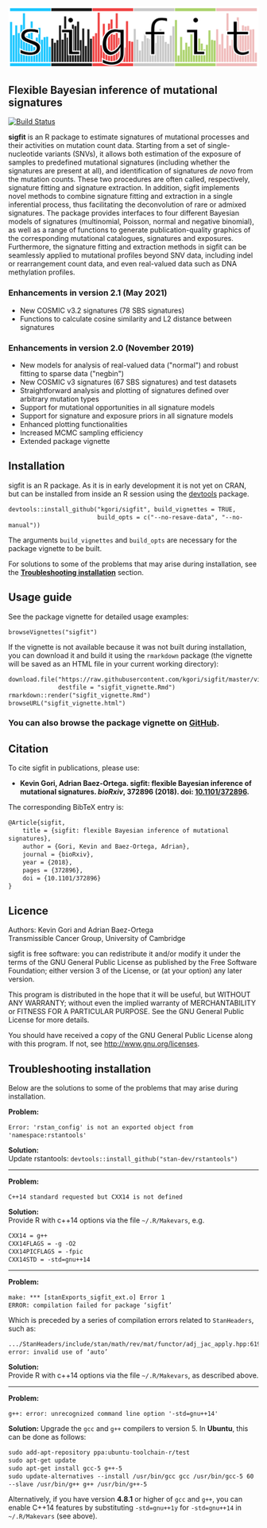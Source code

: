 <p align="center"><img src="logo.png" alt="sigfit" width="700"/></p>

## Flexible Bayesian inference of mutational signatures

[![Build Status](https://travis-ci.org/kgori/sigfit.svg?branch=master)](https://travis-ci.org/kgori/sigfit)


__sigfit__ is an R package to estimate signatures of mutational processes and their activities on mutation count data. Starting from a set of single-nucleotide variants (SNVs), it allows both estimation of the exposure of samples to predefined mutational signatures (including whether the signatures are present at all), and identification of signatures _de novo_ from the mutation counts. These two procedures are often called, respectively, signature fitting and signature extraction. In addition, sigfit implements novel methods to combine signature fitting and extraction in a single inferential process, thus facilitating the deconvolution of rare or admixed signatures. The package provides interfaces to four different Bayesian models of signatures (multinomial, Poisson, normal and negative binomial), as well as a range of functions to generate publication-quality graphics of the corresponding mutational catalogues, signatures and exposures. Furthermore, the signature fitting and extraction methods in sigfit can be seamlessly applied to mutational profiles beyond SNV data, including indel or rearrangement count data, and even real-valued data such as DNA methylation profiles.

### Enhancements in version 2.1 (May 2021)

* New COSMIC v3.2 signatures (78 SBS signatures)
* Functions to calculate cosine similarity and L2 distance between signatures

### Enhancements in version 2.0 (November 2019)

* New models for analysis of real-valued data ("normal") and robust fitting to sparse data ("negbin")
* New COSMIC v3 signatures (67 SBS signatures) and test datasets
* Straightforward analysis and plotting of signatures defined over arbitrary mutation types
* Support for mutational opportunities in all signature models
* Support for signature and exposure priors in all signature models
* Enhanced plotting functionalities
* Increased MCMC sampling efficiency
* Extended package vignette

## Installation

sigfit is an R package. As it is in early development it is not yet on CRAN, but can be installed from inside an R session using the [devtools](https://cran.r-project.org/web/packages/devtools/index.html) package.

    devtools::install_github("kgori/sigfit", build_vignettes = TRUE,
                             build_opts = c("--no-resave-data", "--no-manual"))
    
The arguments `build_vignettes` and `build_opts` are necessary for the package vignette to be built.

For solutions to some of the problems that may arise during installation, see the __[Troubleshooting installation](#troubleshooting-installation)__ section.


## Usage guide

See the package vignette for detailed usage examples:

    browseVignettes("sigfit")
    
If the vignette is not available because it was not built during installation, you can download it and build it using the `rmarkdown` package (the vignette will be saved as an HTML file in your current working directory):

    download.file("https://raw.githubusercontent.com/kgori/sigfit/master/vignettes/sigfit_vignette.Rmd",
                  destfile = "sigfit_vignette.Rmd")
    rmarkdown::render("sigfit_vignette.Rmd")
    browseURL("sigfit_vignette.html")

### You can also browse the package vignette on [GitHub](http://htmlpreview.github.io/?https://github.com/kgori/sigfit/blob/master/doc/sigfit_vignette.html).


## Citation

To cite sigfit in publications, please use:

* **Kevin Gori, Adrian Baez-Ortega. sigfit: flexible Bayesian inference of mutational signatures. _bioRxiv_, 372896 (2018). doi: [10.1101/372896](http://doi.org/10.1101/372896).**

The corresponding BibTeX entry is:

    @Article{sigfit,
        title = {sigfit: flexible Bayesian inference of mutational signatures},
        author = {Gori, Kevin and Baez-Ortega, Adrian},
        journal = {bioRxiv},
        year = {2018},
        pages = {372896},
        doi = {10.1101/372896}
    }


## Licence

Authors: Kevin Gori and Adrian Baez-Ortega  
Transmissible Cancer Group, University of Cambridge

sigfit is free software: you can redistribute it and/or modify it under the terms of the GNU General Public License as published by the Free Software Foundation; either version 3 of the License, or (at your option) any later version.

This program is distributed in the hope that it will be useful, but WITHOUT ANY WARRANTY; without even the implied warranty of MERCHANTABILITY or FITNESS FOR A PARTICULAR PURPOSE. See the GNU General Public License for more details.

You should have received a copy of the GNU General Public License along with this program. If not, see http://www.gnu.org/licenses.


## Troubleshooting installation

Below are the solutions to some of the problems that may arise during installation.

__Problem:__

    Error: 'rstan_config' is not an exported object from 'namespace:rstantools'
    
__Solution:__  
Update rstantools: `devtools::install_github("stan-dev/rstantools")`

---

__Problem:__

    C++14 standard requested but CXX14 is not defined
    
__Solution:__  
Provide R with c++14 options via the file `~/.R/Makevars`, e.g.

    CXX14 = g++
    CXX14FLAGS = -g -O2
    CXX14PICFLAGS = -fpic
    CXX14STD = -std=gnu++14

---

__Problem:__

    make: *** [stanExports_sigfit_ext.o] Error 1
    ERROR: compilation failed for package ‘sigfit’

Which is preceded by a series of compilation errors related to `StanHeaders`, such as:

    .../StanHeaders/include/stan/math/rev/mat/functor/adj_jac_apply.hpp:619:15: error: invalid use of ‘auto’

__Solution:__  
Provide R with c++14 options via the file `~/.R/Makevars`, as described above.

---

__Problem:__

    g++: error: unrecognized command line option '-std=gnu++14'

__Solution:__
Upgrade the `gcc` and `g++` compilers to version 5. In __Ubuntu__, this can be done as follows:

    sudo add-apt-repository ppa:ubuntu-toolchain-r/test
    sudo apt-get update
    sudo apt-get install gcc-5 g++-5
    sudo update-alternatives --install /usr/bin/gcc gcc /usr/bin/gcc-5 60 --slave /usr/bin/g++ g++ /usr/bin/g++-5

Alternatively, if you have version __4.8.1__ or higher of `gcc` and `g++`, you can enable C++14 features by substituting `-std=gnu++1y` for `-std=gnu++14` in `~/.R/Makevars` (see above).
